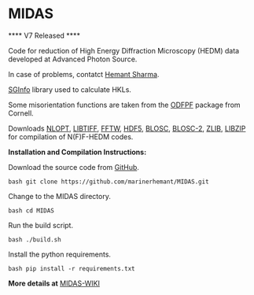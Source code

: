 # MIDAS

**** V7 Released ****


Code for reduction of High Energy Diffraction Microscopy (HEDM) data developed at Advanced Photon Source.

In case of problems, contatct [Hemant Sharma](mailto:hsharma@anl.gov?subject=[MIDAS]%20From%20Github).

[SGInfo](http://cci.lbl.gov/sginfo/) library used to calculate HKLs.

Some misorientation functions are taken from the [ODFPF](https://anisotropy.mae.cornell.edu/onr/Matlab/matlab-functions.html) package from Cornell.

Downloads [NLOPT](https://nlopt.readthedocs.io/en/latest/), [LIBTIFF](http://www.libtiff.org/), [FFTW](http://www.fftw.org/), [HDF5](https://www.hdfgroup.org/solutions/hdf5/), [BLOSC](https://github.com/Blosc/c-blosc), [BLOSC-2](https://github.com/Blosc/c-blosc2), [ZLIB](https://zlib.net/), [LIBZIP](https://libzip.org/) for compilation of N(F)F-HEDM codes.


**Installation and Compilation Instructions:**

Download the source code from [GitHub](https://github.com/marinerhemant/MIDAS).

`bash
git clone https://github.com/marinerhemant/MIDAS.git
`

Change to the MIDAS directory.

`bash
cd MIDAS
`

Run the build script.

`bash
./build.sh
`

Install the python requirements.

`bash
pip install -r requirements.txt
`

**More details at** [MIDAS-WIKI](https://github.com/marinerhemant/MIDAS/wiki)
